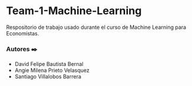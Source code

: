 # Team-1-Machine-Learning
Respositorio de trabajo usado durante el curso de Machine Learning para Economistas. 

### Autores ✒️
* David Felipe Bautista Bernal  
* Angie Milena Prieto Velasquez 
* Santiago Villalobos Barrera  

